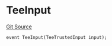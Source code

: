 # TeeInput
[Git Source](https://github.com/SyndicateProtocol/syndicate-appchains/blob/e670fbd66628d486b7f0c62387b907c2a44879ed/src/withdrawal/TeeModule.sol)


```solidity
event TeeInput(TeeTrustedInput input);
```

